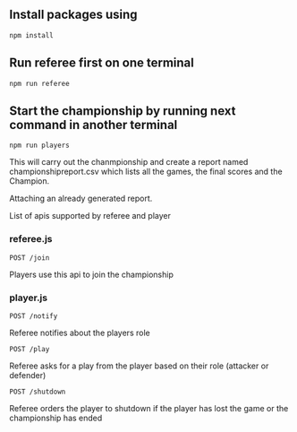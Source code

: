 ## Install packages using 

```
npm install
```

## Run referee first on one terminal

```
npm run referee
```

## Start the championship by running next command in another terminal

```
npm run players
```

This will carry out the chanmpionship and create a report named championshipreport.csv which lists all the games, the final scores and the Champion.

Attaching an already generated report.

List of apis supported by referee and player

### referee.js

`
POST /join
`

Players use this api to join the championship


### player.js

`
POST /notify
`

Referee notifies about the players role

`
POST /play
`

Referee asks for a play from the player based on their role (attacker or defender)

`
POST /shutdown
`

Referee orders the player to shutdown if the player has lost the game or the championship has ended